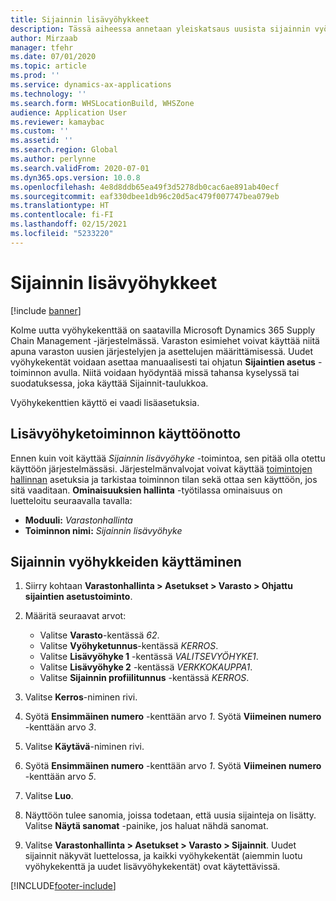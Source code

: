 ```yaml
---
title: Sijainnin lisävyöhykkeet
description: Tässä aiheessa annetaan yleiskatsaus uusista sijainnin vyöhykkeistä, jotka on lisätty Microsoft Dynamics 365 Supply Chain Management -järjestelmään.
author: Mirzaab
manager: tfehr
ms.date: 07/01/2020
ms.topic: article
ms.prod: ''
ms.service: dynamics-ax-applications
ms.technology: ''
ms.search.form: WHSLocationBuild, WHSZone
audience: Application User
ms.reviewer: kamaybac
ms.custom: ''
ms.assetid: ''
ms.search.region: Global
ms.author: perlynne
ms.search.validFrom: 2020-07-01
ms.dyn365.ops.version: 10.0.8
ms.openlocfilehash: 4e8d8ddb65ea49f3d5278db0cac6ae891ab40ecf
ms.sourcegitcommit: eaf330dbee1db96c20d5ac479f007747bea079eb
ms.translationtype: HT
ms.contentlocale: fi-FI
ms.lasthandoff: 02/15/2021
ms.locfileid: "5233220"
---
```

# <a name="additional-location-zones"></a>Sijainnin lisävyöhykkeet

[!include [banner](../includes/banner.md)]

Kolme uutta vyöhykekenttää on saatavilla Microsoft Dynamics 365 Supply Chain Management -järjestelmässä. Varaston esimiehet voivat käyttää niitä apuna varaston uusien järjestelyjen ja asettelujen määrittämisessä. Uudet vyöhykekentät voidaan asettaa manuaalisesti tai ohjatun **Sijaintien asetus** -toiminnon avulla. Niitä voidaan hyödyntää missä tahansa kyselyssä tai suodatuksessa, joka käyttää Sijainnit-taulukkoa.

Vyöhykekenttien käyttö ei vaadi lisäasetuksia.

## <a name="turn-on-the-additional-location-zone-feature"></a>Lisävyöhyketoiminnon käyttöönotto

Ennen kuin voit käyttää *Sijainnin lisävyöhyke* -toimintoa, sen pitää olla otettu käyttöön järjestelmässäsi. Järjestelmänvalvojat voivat käyttää [toimintojen hallinnan](../../fin-ops-core/fin-ops/get-started/feature-management/feature-management-overview.md) asetuksia ja tarkistaa toiminnon tilan sekä ottaa sen käyttöön, jos sitä vaaditaan. **Ominaisuuksien hallinta** -työtilassa ominaisuus on luetteloitu seuraavalla tavalla:

- **Moduuli:** *Varastonhallinta*
- **Toiminnon nimi:** *Sijainnin lisävyöhyke*

## <a name="use-location-zones"></a>Sijainnin vyöhykkeiden käyttäminen

1. Siirry kohtaan **Varastonhallinta \> Asetukset \> Varasto \> Ohjattu sijaintien asetustoiminto**.
2. Määritä seuraavat arvot:

    - Valitse **Varasto**-kentässä _62_.
    - Valitse **Vyöhyketunnus**-kentässä _KERROS_.
    - Valitse **Lisävyöhyke 1** -kentässä _VALITSEVYÖHYKE1_.
    - Valitse **Lisävyöhyke 2** -kentässä _VERKKOKAUPPA1_.
    - Valitse **Sijainnin profiilitunnus** -kentässä _KERROS_.

3. Valitse **Kerros**-niminen rivi.
4. Syötä **Ensimmäinen numero** -kenttään arvo _1_. Syötä **Viimeinen numero** -kenttään arvo _3_.
5. Valitse **Käytävä**-niminen rivi.
6. Syötä **Ensimmäinen numero** -kenttään arvo _1_. Syötä **Viimeinen numero** -kenttään arvo _5_.
7. Valitse **Luo**.
8. Näyttöön tulee sanomia, joissa todetaan, että uusia sijainteja on lisätty. Valitse **Näytä sanomat** -painike, jos haluat nähdä sanomat.
9. Valitse **Varastonhallinta \> Asetukset \> Varasto \> Sijainnit**. Uudet sijainnit näkyvät luettelossa, ja kaikki vyöhykekentät (aiemmin luotu vyöhykekenttä ja uudet lisävyöhykekentät) ovat käytettävissä.


[!INCLUDE[footer-include](../../includes/footer-banner.md)]